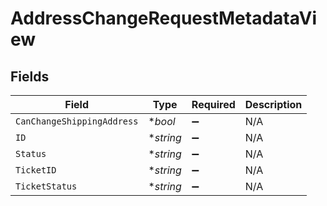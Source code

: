 # AddressChangeRequestMetadataView


## Fields

| Field                      | Type                       | Required                   | Description                |
| -------------------------- | -------------------------- | -------------------------- | -------------------------- |
| `CanChangeShippingAddress` | **bool*                    | :heavy_minus_sign:         | N/A                        |
| `ID`                       | **string*                  | :heavy_minus_sign:         | N/A                        |
| `Status`                   | **string*                  | :heavy_minus_sign:         | N/A                        |
| `TicketID`                 | **string*                  | :heavy_minus_sign:         | N/A                        |
| `TicketStatus`             | **string*                  | :heavy_minus_sign:         | N/A                        |